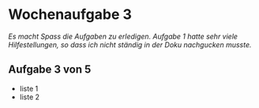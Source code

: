# Wochenaufgabe 3
*Es macht Spass die Aufgaben zu erledigen. Aufgabe 1 hatte sehr viele Hilfestellungen, so dass ich nicht ständig in der Doku nachgucken musste.*
## Aufgabe 3 von 5
* liste 1
* liste 2